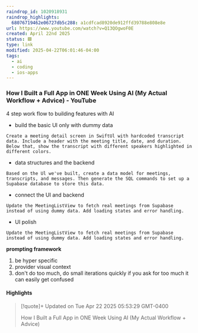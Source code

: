 ```yaml
---
raindrop_id: 1020918931
raindrop_highlights:
  68076719462e06727db5c288: a1cdfcad8920de912ffd39788e808e8e
url: https://www.youtube.com/watch?v=Q13QOgwoF0E
created: April 22nd 2025
status: 🟩
type: link
modified: 2025-04-22T06:01:46-04:00
tags:
  - ai
  - coding
  - ios-apps
---
```



### How I Built a Full App in ONE Week Using AI (My Actual Workflow + Advice) - YouTube

4 step work flow to building features with AI
- build the basic UI only with dummy data
```
Create a meeting detail screen in SwiftUl with hardcoded transcript data. Include a header with the meeting title, date, and duration. Below that, show the transcript with different speakers highlighted in different colors.
```
- data structures and the backend
```
Based on the Ul we've built, create a data model for meetings, transcripts, and messages. Then generate the SQL commands to set up a Supabase database to store this data.
```
- connect the UI and backend
```
Update the MeetingListView to fetch real meetings from Supabase instead of using dummy data. Add loading states and error handling.
```
- UI polish
```
Update the MeetingListView to fetch real meetings from Supabase instead of using dummy data. Add loading states and error handling.
```

**prompting framework**
1. be hyper specific
2. provider visual context
3. don't do too much, do small iterations quickly
	if you ask for too much it can easily get confused
#### Highlights

> [!quote]+ Updated on Tue Apr 22 2025 05:53:29 GMT-0400
>
> How I Built a Full App in ONE Week Using AI (My Actual Workflow + Advice)
